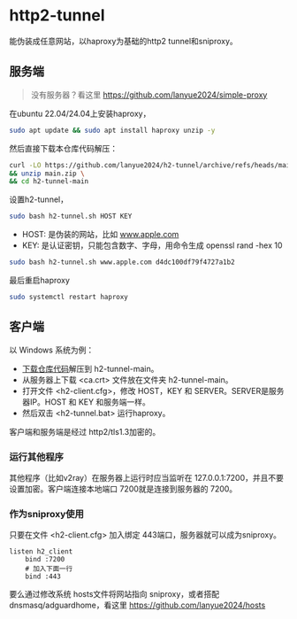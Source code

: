 # http2-tunnel
能伪装成任意网站，以haproxy为基础的http2 tunnel和sniproxy。

## 服务端
> 没有服务器？看这里 https://github.com/lanyue2024/simple-proxy


在ubuntu 22.04/24.04上安装haproxy，
```bash
sudo apt update && sudo apt install haproxy unzip -y
```

然后直接下载本仓库代码解压：
```bash
curl -LO https://github.com/lanyue2024/h2-tunnel/archive/refs/heads/main.zip \
&& unzip main.zip \
&& cd h2-tunnel-main
```

设置h2-tunnel，
```bash
sudo bash h2-tunnel.sh HOST KEY
```

- HOST: 是伪装的网站，比如 www.apple.com
- KEY: 是认证密钥，只能包含数字、字母，用命令生成 openssl rand -hex 10

```bash
sudo bash h2-tunnel.sh www.apple.com d4dc100df79f4727a1b2
```

最后重启haproxy
```bash
sudo systemctl restart haproxy
```


## 客户端
以 Windows 系统为例：
- [下载仓库代码](https://github.com/lanyue2024/h2-tunnel/archive/refs/heads/main.zip)解压到 h2-tunnel-main。
- 从服务器上下载 <ca.crt> 文件放在文件夹 h2-tunnel-main。
- 打开文件 <h2-client.cfg>，修改 HOST，KEY 和 SERVER。SERVER是服务器IP。HOST 和 KEY 和服务端一样。
- 然后双击 <h2-tunnel.bat> 运行haproxy。

客户端和服务端是经过 http2/tls1.3加密的。

### 运行其他程序
其他程序（比如v2ray）在服务器上运行时应当监听在 127.0.0.1:7200，并且不要设置加密。客户端连接本地端口 7200就是连接到服务器的 7200。

### 作为sniproxy使用
只要在文件 <h2-client.cfg> 加入绑定 443端口，服务器就可以成为sniproxy。
```haproxy
listen h2_client
    bind :7200
    # 加入下面一行
    bind :443
```

要么通过修改系统 hosts文件将网站指向 sniproxy，或者搭配 dnsmasq/adguardhome，看这里 https://github.com/lanyue2024/hosts


